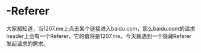 # -Referer
大家都知道，当1207.me上点击某个链接进入baidu.com，那么baidu.com的请求header上会有一个Referer，它的值将是1207.me。今天就遇到一个隐藏Referer发起请求的需求。
